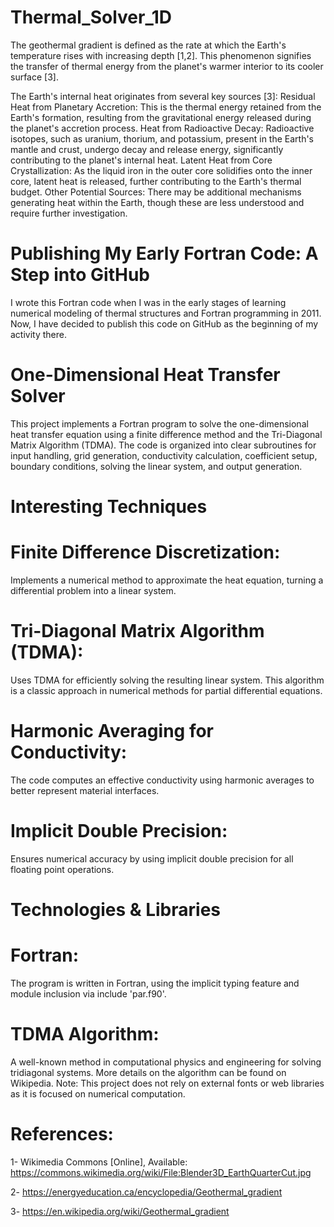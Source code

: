 # Thermal_Solver_1D
The geothermal gradient is defined as the rate at which the Earth's temperature rises with increasing depth [1,2]. This phenomenon signifies the transfer of thermal energy from the planet's warmer interior to its cooler surface [3].

The Earth's internal heat originates from several key sources [3]:
Residual Heat from Planetary Accretion: This is the thermal energy retained from the Earth's formation, resulting from the gravitational energy released during the planet's accretion process.
Heat from Radioactive Decay: Radioactive isotopes, such as uranium, thorium, and potassium, present in the Earth's mantle and crust, undergo decay and release energy, significantly contributing to the planet's internal heat.
Latent Heat from Core Crystallization: As the liquid iron in the outer core solidifies onto the inner core, latent heat is released, further contributing to the Earth's thermal budget.
Other Potential Sources: There may be additional mechanisms generating heat within the Earth, though these are less understood and require further investigation.
# Publishing My Early Fortran Code: A Step into GitHub
I wrote this Fortran code when I was in the early stages of learning numerical modeling of thermal structures and Fortran programming in 2011. Now, I have decided to publish this code on GitHub as the beginning of my activity there.

# One-Dimensional Heat Transfer Solver
This project implements a Fortran program to solve the one-dimensional heat transfer equation using a finite difference method and the Tri-Diagonal Matrix Algorithm (TDMA). The code is organized into clear subroutines for input handling, grid generation, conductivity calculation, coefficient setup, boundary conditions, solving the linear system, and output generation.

# Interesting Techniques
#  Finite Difference Discretization:
Implements a numerical method to approximate the heat equation, turning a differential problem into a linear system.

#  Tri-Diagonal Matrix Algorithm (TDMA):
Uses TDMA for efficiently solving the resulting linear system. This algorithm is a classic approach in numerical methods for partial differential equations.

#  Harmonic Averaging for Conductivity:
The code computes an effective conductivity using harmonic averages to better represent material interfaces.

#  Implicit Double Precision:
Ensures numerical accuracy by using implicit double precision for all floating point operations.

# Technologies & Libraries
#  Fortran:
The program is written in Fortran, using the implicit typing feature and module inclusion via include 'par.f90'.

#  TDMA Algorithm:
A well-known method in computational physics and engineering for solving tridiagonal systems. More details on the algorithm can be found on Wikipedia.
Note: This project does not rely on external fonts or web libraries as it is focused on numerical computation.

# References:

1-	Wikimedia Commons [Online], Available: https://commons.wikimedia.org/wiki/File:Blender3D_EarthQuarterCut.jpg

2-	https://energyeducation.ca/encyclopedia/Geothermal_gradient

3-	https://en.wikipedia.org/wiki/Geothermal_gradient

